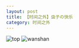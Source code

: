 ```yaml
---
layout: post
title: 【时间之外】虫子の快乐
category: 时间之外
---
```

![top](http://rzda7rj3c.hd-bkt.clouddn.com/img/top-220325-2.png)
![wanshan](http://rzda7rj3c.hd-bkt.clouddn.com/img/wanshan.png)
  




